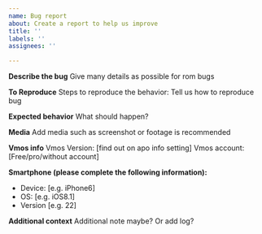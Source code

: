 ```yaml
---
name: Bug report
about: Create a report to help us improve
title: ''
labels: ''
assignees: ''

---
```


**Describe the bug**
Give many details as possible for rom bugs

**To Reproduce**
Steps to reproduce the behavior:
Tell us how to reproduce bug

**Expected behavior**
What should happen?

**Media**
Add media such as screenshot or footage is recommended

**Vmos info**
 Vmos Version: [find out on apo info setting]
Vmos account: [Free/pro/without account]

**Smartphone (please complete the following information):**
 - Device: [e.g. iPhone6]
 - OS: [e.g. iOS8.1]
 - Version [e.g. 22]

**Additional context**
Additional note maybe? Or add log?
